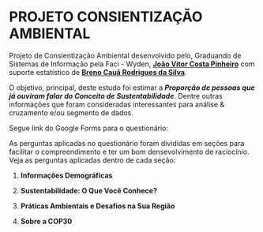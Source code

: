 # PROJETO CONSIENTIZAÇÃO AMBIENTAL

Projeto de Consientização Ambiental desenvolvido pelo, Graduando de Sistemas de Informação pela Faci - Wyden, [**João Vitor Costa Pinheiro**](https://github.com/jvcp04) com suporte estatístico de [**Breno Cauã Rodrigues da Silva**](https://github.com/csilv7).

O objetivo, principal, deste estudo foi estimar a ***Proporção de pessoas que já ouviram falar do Conceito de Sustentabilidade***. Dentre outras informações que foram consideradas interessantes para análise  & cruzamento e/ou segmento de dados.

Segue link do Google Forms para o questionário:[]()

As perguntas aplicadas no questionário foram divididas em seções para facilitar o compreendimento e ter um bom densevolvimento de raciocínio. Veja as perguntas aplicadas dentro de cada seção:

1. **Informações Demográficas**

2. **Sustentabilidade: O Que Você Conhece?**

3. **Práticas Ambientais e Desafios na Sua Região**

4. **Sobre a COP30**
